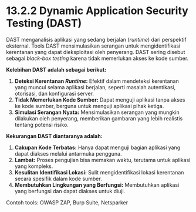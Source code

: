 # 13.2.2 Dynamic Application Security Testing (DAST)

DAST menganalisis aplikasi yang sedang berjalan (*runtime*) dari perspektif eksternal. Tools DAST mensimulasikan serangan untuk mengidentifikasi kerentanan yang dapat dieksploitasi oleh penyerang. DAST sering disebut sebagai *black-box testing* karena tidak memerlukan akses ke kode sumber.

**Kelebihan DAST adalah sebagai berikut:**

1. **Deteksi Kerentanan *Runtime*:** Efektif dalam mendeteksi kerentanan yang muncul selama aplikasi berjalan, seperti masalah autentikasi, otorisasi, dan konfigurasi server.
2. **Tidak Memerlukan Kode Sumber:** Dapat menguji aplikasi tanpa akses ke kode sumber, berguna untuk menguji aplikasi pihak ketiga.
3. **Simulasi Serangan Nyata:** Mensimulasikan serangan yang mungkin dilakukan oleh penyerang, memberikan gambaran yang lebih realistis tentang potensi risiko.

**Kekurangan DAST diantaranya adalah:**

1. **Cakupan Kode Terbatas:** Hanya dapat menguji bagian aplikasi yang dapat diakses melalui antarmuka pengguna.
2. **Lambat:** Proses pengujian bisa memakan waktu, terutama untuk aplikasi yang kompleks.
3. **Kesulitan Identifikasi Lokasi:** Sulit mengidentifikasi lokasi kerentanan secara spesifik dalam kode sumber.
4. **Membutuhkan Lingkungan yang Berfungsi:** Membutuhkan aplikasi yang berfungsi dan dapat diakses untuk diuji.

Contoh tools: OWASP ZAP, Burp Suite, Netsparker